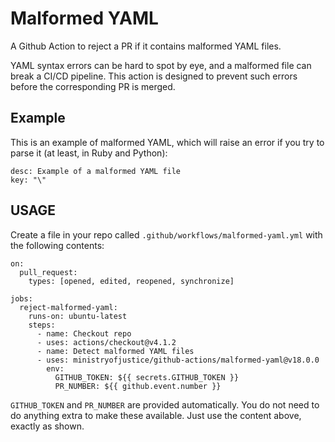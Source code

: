 # Malformed YAML

A Github Action to reject a PR if it contains malformed YAML files.

YAML syntax errors can be hard to spot by eye, and a malformed file
can break a CI/CD pipeline. This action is designed to prevent such
errors before the corresponding PR is merged.

## Example

This is an example of malformed YAML, which will raise an error if
you try to parse it (at least, in Ruby and Python):

```
desc: Example of a malformed YAML file
key: "\"
```

## USAGE

Create a file in your repo called `.github/workflows/malformed-yaml.yml` with the
following contents:

```
on:
  pull_request:
    types: [opened, edited, reopened, synchronize]

jobs:
  reject-malformed-yaml:
    runs-on: ubuntu-latest
    steps:
      - name: Checkout repo
      - uses: actions/checkout@v4.1.2
      - name: Detect malformed YAML files
      - uses: ministryofjustice/github-actions/malformed-yaml@v18.0.0
        env:
          GITHUB_TOKEN: ${{ secrets.GITHUB_TOKEN }}
          PR_NUMBER: ${{ github.event.number }}

```

`GITHUB_TOKEN` and `PR_NUMBER` are provided automatically. You do
not need to do anything extra to make these available. Just use the
content above, exactly as shown.
